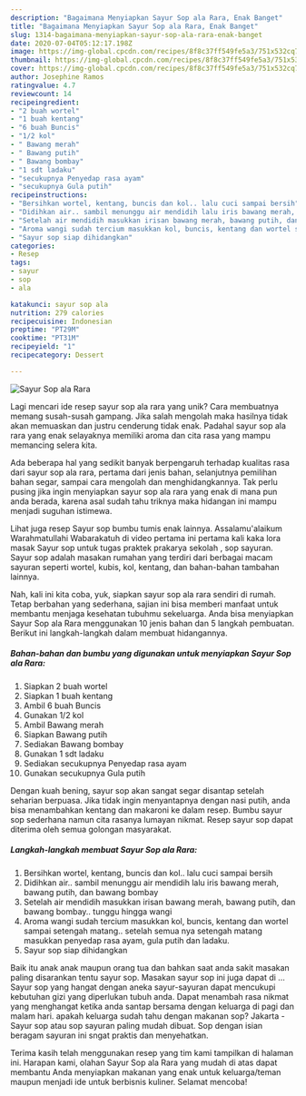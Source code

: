 ```yaml
---
description: "Bagaimana Menyiapkan Sayur Sop ala Rara, Enak Banget"
title: "Bagaimana Menyiapkan Sayur Sop ala Rara, Enak Banget"
slug: 1314-bagaimana-menyiapkan-sayur-sop-ala-rara-enak-banget
date: 2020-07-04T05:12:17.198Z
image: https://img-global.cpcdn.com/recipes/8f8c37ff549fe5a3/751x532cq70/sayur-sop-ala-rara-foto-resep-utama.jpg
thumbnail: https://img-global.cpcdn.com/recipes/8f8c37ff549fe5a3/751x532cq70/sayur-sop-ala-rara-foto-resep-utama.jpg
cover: https://img-global.cpcdn.com/recipes/8f8c37ff549fe5a3/751x532cq70/sayur-sop-ala-rara-foto-resep-utama.jpg
author: Josephine Ramos
ratingvalue: 4.7
reviewcount: 14
recipeingredient:
- "2 buah wortel"
- "1 buah kentang"
- "6 buah Buncis"
- "1/2 kol"
- " Bawang merah"
- " Bawang putih"
- " Bawang bombay"
- "1 sdt ladaku"
- "secukupnya Penyedap rasa ayam"
- "secukupnya Gula putih"
recipeinstructions:
- "Bersihkan wortel, kentang, buncis dan kol.. lalu cuci sampai bersih"
- "Didihkan air.. sambil menunggu air mendidih lalu iris bawang merah, bawang putih, dan bawang bombay"
- "Setelah air mendidih masukkan irisan bawang merah, bawang putih, dan bawang bombay.. tunggu hingga wangi"
- "Aroma wangi sudah tercium masukkan kol, buncis, kentang dan wortel sampai setengah matang.. setelah semua nya setengah matang masukkan penyedap rasa ayam, gula putih dan ladaku."
- "Sayur sop siap dihidangkan"
categories:
- Resep
tags:
- sayur
- sop
- ala

katakunci: sayur sop ala 
nutrition: 279 calories
recipecuisine: Indonesian
preptime: "PT29M"
cooktime: "PT31M"
recipeyield: "1"
recipecategory: Dessert

---
```



![Sayur Sop ala Rara](https://img-global.cpcdn.com/recipes/8f8c37ff549fe5a3/751x532cq70/sayur-sop-ala-rara-foto-resep-utama.jpg)

Lagi mencari ide resep sayur sop ala rara yang unik? Cara membuatnya memang susah-susah gampang. Jika salah mengolah maka hasilnya tidak akan memuaskan dan justru cenderung tidak enak. Padahal sayur sop ala rara yang enak selayaknya memiliki aroma dan cita rasa yang mampu memancing selera kita.

Ada beberapa hal yang sedikit banyak berpengaruh terhadap kualitas rasa dari sayur sop ala rara, pertama dari jenis bahan, selanjutnya pemilihan bahan segar, sampai cara mengolah dan menghidangkannya. Tak perlu pusing jika ingin menyiapkan sayur sop ala rara yang enak di mana pun anda berada, karena asal sudah tahu triknya maka hidangan ini mampu menjadi suguhan istimewa.

Lihat juga resep Sayur sop bumbu tumis enak lainnya. Assalamu&#39;alaikum Warahmatullahi Wabarakatuh di video pertama ini pertama kali kaka lora masak Sayur sop untuk tugas praktek prakarya sekolah , sop sayuran. Sayur sop adalah masakan rumahan yang terdiri dari berbagai macam sayuran seperti wortel, kubis, kol, kentang, dan bahan-bahan tambahan lainnya.


Nah, kali ini kita coba, yuk, siapkan sayur sop ala rara sendiri di rumah. Tetap berbahan yang sederhana, sajian ini bisa memberi manfaat untuk membantu menjaga kesehatan tubuhmu sekeluarga. Anda bisa menyiapkan Sayur Sop ala Rara menggunakan 10 jenis bahan dan 5 langkah pembuatan. Berikut ini langkah-langkah dalam membuat hidangannya.

<!--inarticleads1-->

##### Bahan-bahan dan bumbu yang digunakan untuk menyiapkan Sayur Sop ala Rara:

1. Siapkan 2 buah wortel
1. Siapkan 1 buah kentang
1. Ambil 6 buah Buncis
1. Gunakan 1/2 kol
1. Ambil  Bawang merah
1. Siapkan  Bawang putih
1. Sediakan  Bawang bombay
1. Gunakan 1 sdt ladaku
1. Sediakan secukupnya Penyedap rasa ayam
1. Gunakan secukupnya Gula putih


Dengan kuah bening, sayur sop akan sangat segar disantap setelah seharian berpuasa. Jika tidak ingin menyantapnya dengan nasi putih, anda bisa menambahkan kentang dan makaroni ke dalam resep. Bumbu sayur sop sederhana namun cita rasanya lumayan nikmat. Resep sayur sop dapat diterima oleh semua golongan masyarakat. 

<!--inarticleads2-->

##### Langkah-langkah membuat Sayur Sop ala Rara:

1. Bersihkan wortel, kentang, buncis dan kol.. lalu cuci sampai bersih
1. Didihkan air.. sambil menunggu air mendidih lalu iris bawang merah, bawang putih, dan bawang bombay
1. Setelah air mendidih masukkan irisan bawang merah, bawang putih, dan bawang bombay.. tunggu hingga wangi
1. Aroma wangi sudah tercium masukkan kol, buncis, kentang dan wortel sampai setengah matang.. setelah semua nya setengah matang masukkan penyedap rasa ayam, gula putih dan ladaku.
1. Sayur sop siap dihidangkan


Baik itu anak anak maupun orang tua dan bahkan saat anda sakit masakan paling disarankan tentu sayur sop. Masakan sayur sop ini juga dapat di … Sayur sop yang hangat dengan aneka sayur-sayuran dapat mencukupi kebutuhan gizi yang diperlukan tubuh anda. Dapat menambah rasa nikmat yang menghangat ketika anda santap bersama dengan keluarga di pagi dan malam hari. apakah keluarga sudah tahu dengan makanan sop? Jakarta - Sayur sop atau sop sayuran paling mudah dibuat. Sop dengan isian beragam sayuran ini sngat praktis dan menyehatkan. 

Terima kasih telah menggunakan resep yang tim kami tampilkan di halaman ini. Harapan kami, olahan Sayur Sop ala Rara yang mudah di atas dapat membantu Anda menyiapkan makanan yang enak untuk keluarga/teman maupun menjadi ide untuk berbisnis kuliner. Selamat mencoba!

